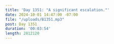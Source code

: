 ```yaml
---
title: 'Day 1351: "A significant escalation."'
date: 2024-10-01 14:47:00 -07:00
file: "/uploads/B1351.mp3"
post: Day 1351
duration: '00:03:54'
length: 2812120
---
```


